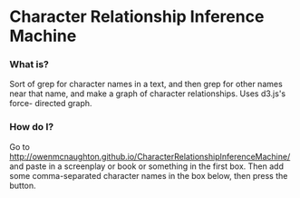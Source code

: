 # Character Relationship Inference Machine

### What is?
Sort of grep for character names in a text, and then grep for other names near
that name, and make a graph of character relationships. Uses d3.js's force-
directed graph.

### How do I?
Go to http://owenmcnaughton.github.io/CharacterRelationshipInferenceMachine/ and
paste in a screenplay or book or something in the first box. Then add some
comma-separated character names in the box below, then press the button.